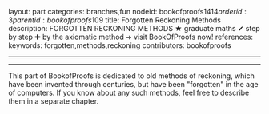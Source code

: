 layout: part
categories: branches,fun
nodeid: bookofproofs$1414
orderid: 3
parentid: bookofproofs$109
title: Forgotten Reckoning Methods
description: FORGOTTEN RECKONING METHODS &#9733; graduate maths &#10004; step by step &#10010; by the axiomatic method &#10140; visit BookOfProofs now!
references: 
keywords: forgotten,methods,reckoning
contributors: bookofproofs

---


---

This part of BookofProofs is dedicated to old methods of reckoning, which have been invented through centuries, but have been "forgotten" in the age of computers. If you know about any such methods, feel free to describe them in a separate chapter.
